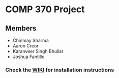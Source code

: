 # COMP 370 Project

## Members
 - Chinmay Sharma
 - Aaron Creor
 - Karanveer Singh Bhullar
 - Joshua Fantillo

### Check the [WIKI](https://cisgitlab.ufv.ca/nebulabs/Movie/wikis/home#friendflix-wiki) for installation instructions